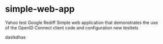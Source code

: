 simple-web-app
==============
Yahoo 
test
Google
Rediff
Simple web application that demonstrates the use of the OpenID Connect client code and configuration
new
testtets


daslkdhas